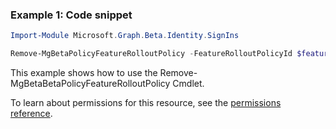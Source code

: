 ### Example 1: Code snippet

```powershellImport-Module Microsoft.Graph.Beta.Identity.SignIns

Remove-MgBetaPolicyFeatureRolloutPolicy -FeatureRolloutPolicyId $featureRolloutPolicyId
```
This example shows how to use the Remove-MgBetaBetaPolicyFeatureRolloutPolicy Cmdlet.
To learn about permissions for this resource, see the [permissions reference](/graph/permissions-reference).

